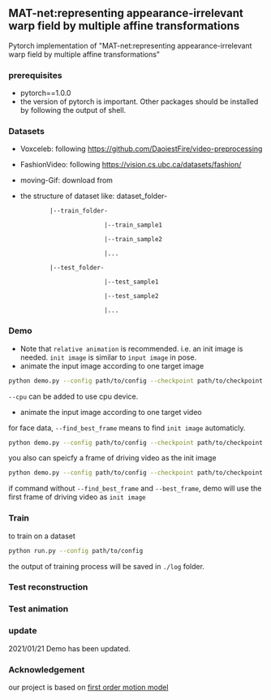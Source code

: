 ## MAT-net:representing appearance-irrelevant warp field by multiple affine transformations
Pytorch implementation of "MAT-net:representing appearance-irrelevant warp field by multiple affine transformations"

### prerequisites
* pytorch==1.0.0
* the version of pytorch is important. Other packages should be installed by following the output of shell.
### Datasets
* Voxceleb: following https://github.com/DaoiestFire/video-preprocessing
* FashionVideo: following https://vision.cs.ubc.ca/datasets/fashion/
* moving-Gif: download from
* the structure of dataset like:
dataset_folder-

              |--train_folder-

                             |--train_sample1

                             |--train_sample2

                             |...

              |--test_folder-
              
                             |--test_sample1
                             
                             |--test_sample2
                             
                             |...
### Demo
* Note that `relative animation` is recommended. i.e. an init image is needed. `init image` is similar to `input image` in pose.
* animate the input image according to one target image
```bash
python demo.py --config path/to/config --checkpoint path/to/checkpoint --source path/to/input_image --driving path/to/driving_image --result path/to/save/result --image --init /path/to/init
```
`--cpu` can be added to use cpu device.
* animate the input image according to one target video

for face data, `--find_best_frame` means to find `init image` automaticly.
```bash
python demo.py --config path/to/config --checkpoint path/to/checkpoint --source path/to/input_image --driving path/to/driving_video --result path/to/save/result --find_best_frame
```
you also can speicfy a frame of driving video as the init image
```bash
python demo.py --config path/to/config --checkpoint path/to/checkpoint --source path/to/input_image --driving path/to/driving_video --result path/to/save/result --best_frame best_frame_number
```
if command without `--find_best_frame` and `--best_frame`, demo will use the first frame of driving video as `init image`
### Train
to train on a dataset
```bash
python run.py --config path/to/config
```
the output of training process will be saved in `./log` folder.
### Test reconstruction

### Test animation

### update
2021/01/21 Demo has been updated.
### Acknowledgement
our project is based on [first order motion model](https://github.com/AliaksandrSiarohin/first-order-model)
